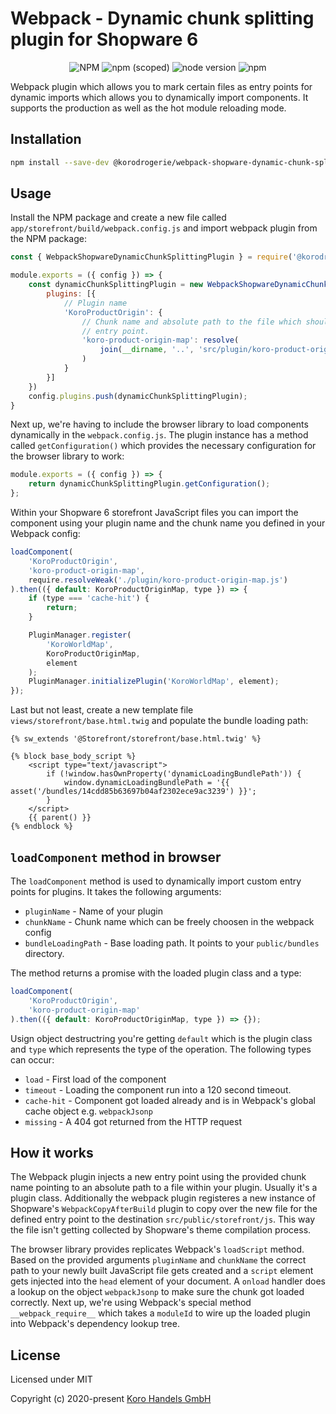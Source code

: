 # Webpack - Dynamic chunk splitting plugin for Shopware 6

<div align="center">

![NPM](https://img.shields.io/npm/l/@korodrogerie/webpack-shopware-dynamic-chunk-splitting-plugin) ![npm (scoped)](https://img.shields.io/npm/v/@korodrogerie/webpack-shopware-dynamic-chunk-splitting-plugin) ![node version](https://img.shields.io/badge/node-v16-brightgreen) ![npm](https://img.shields.io/npm/dm/@korodrogerie/webpack-shopware-dynamic-chunk-splitting-plugin)
</div>

Webpack plugin which allows you to mark certain files as entry points for dynamic imports which allows you to dynamically import components. It supports the production as well as the hot module reloading mode.

## Installation

```bash
npm install --save-dev @korodrogerie/webpack-shopware-dynamic-chunk-splitting-plugin
```

## Usage

Install the NPM package and create a new file called `app/storefront/build/webpack.config.js` and import webpack plugin from the NPM package:

```js
const { WebpackShopwareDynamicChunkSplittingPlugin } = require('@korodrogerie/webpack-shopware-dynamic-chunk-splitting-plugin');

module.exports = ({ config }) => {
    const dynamicChunkSplittingPlugin = new WebpackShopwareDynamicChunkSplittingPlugin({
        plugins: [{
            // Plugin name
            'KoroProductOrigin': {
                // Chunk name and absolute path to the file which should be its own
                // entry point.
                'koro-product-origin-map': resolve(
                    join(__dirname, '..', 'src/plugin/koro-product-origin-map.js')
                )
            }
        }]
    })
    config.plugins.push(dynamicChunkSplittingPlugin);
}
```

Next up, we're having to include the browser library to load components dynamically in the `webpack.config.js`. The plugin instance has a method called `getConfiguration()`
which provides the necessary configuration for the browser library to work:

```js
module.exports = ({ config }) => {
    return dynamicChunkSplittingPlugin.getConfiguration();
};
```

Within your Shopware 6 storefront JavaScript files you can import the component using your plugin name and the chunk name you defined in your Webpack config:

```js
loadComponent(
    'KoroProductOrigin',
    'koro-product-origin-map',
    require.resolveWeak('./plugin/koro-product-origin-map.js')
).then(({ default: KoroProductOriginMap, type }) => {
    if (type === 'cache-hit') {
        return;
    }

    PluginManager.register(
        'KoroWorldMap',
        KoroProductOriginMap,
        element
    );
    PluginManager.initializePlugin('KoroWorldMap', element);
});
```

Last but not least, create a new template file `views/storefront/base.html.twig` and populate the bundle loading path:

```twig
{% sw_extends '@Storefront/storefront/base.html.twig' %}

{% block base_body_script %}
    <script type="text/javascript">
        if (!window.hasOwnProperty('dynamicLoadingBundlePath')) {
            window.dynamicLoadingBundlePath = '{{ asset('/bundles/14cdd85b63697b04af2302ece9ac3239') }}';
        }
    </script>
    {{ parent() }}
{% endblock %}
```

## `loadComponent` method in browser

The `loadComponent` method is used to dynamically import custom entry points for plugins. It takes the following arguments:

* `pluginName` - Name of your plugin
* `chunkName` - Chunk name which can be freely choosen in the webpack config
* `bundleLoadingPath` - Base loading path. It points to your `public/bundles` directory.

The method returns a promise with the loaded plugin class and a type:

```js
loadComponent(
    'KoroProductOrigin', 
    'koro-product-origin-map'
).then(({ default: KoroProductOriginMap, type }) => {});
```

Usign object destructring you're getting `default` which is the plugin class and `type` which represents the type of the operation. The following types can occur:

* `load` - First load of the component
* `timeout` - Loading the component run into a 120 second timeout.
* `cache-hit` - Component got loaded already and is in Webpack's global cache object e.g. `webpackJsonp`
* `missing` -  A 404 got returned from the HTTP request

## How it works

The Webpack plugin injects a new entry point using the provided chunk name pointing to an absolute path to a file within your plugin. Usually it's a plugin class. Additionally the webpack plugin registeres a new instance of Shopware's `WebpackCopyAfterBuild` plugin to copy over the new file for the defined entry point to the destination `src/public/storefront/js`. This way the file isn't getting collected by Shopware's theme compilation process.

The browser library provides replicates Webpack's `loadScript` method. Based on the provided arguments `pluginName` and `chunkName` the correct path to your newly built JavaScript file gets created and a `script` element gets injected into the `head` element of your document. A `onload` handler does a lookup on the object `webpackJsonp` to make sure the chunk got loaded correctly. Next up, we're using Webpack's special method `__webpack_require__` which takes a `moduleId` to wire up the loaded plugin into Webpack's dependency lookup tree.

## License

Licensed under MIT

Copyright (c) 2020-present [Koro Handels GmbH](https://github.com/KoRoHandelsGmbH/)
